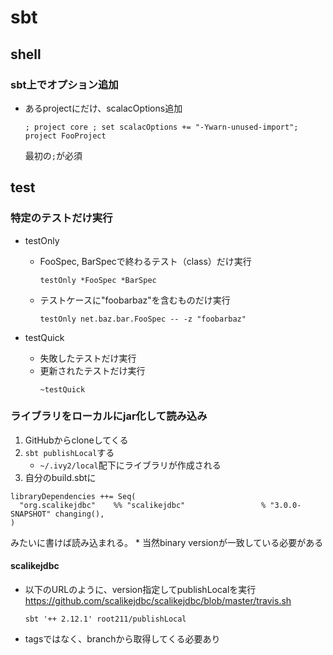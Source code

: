 # sbt

## shell

### sbt上でオプション追加

* あるprojectにだけ、scalacOptions追加
  ```
  ; project core ; set scalacOptions += "-Ywarn-unused-import"; project FooProject
  ```
  最初の`;`が必須

## test

### 特定のテストだけ実行

* testOnly
    * FooSpec, BarSpecで終わるテスト（class）だけ実行
      ```
      testOnly *FooSpec *BarSpec
      ```
    * テストケースに"foobarbaz"を含むものだけ実行
      ```
      testOnly net.baz.bar.FooSpec -- -z "foobarbaz"
      ```

* testQuick
    * 失敗したテストだけ実行
    * 更新されたテストだけ実行
      ```
      ~testQuick
      ```

### ライブラリをローカルにjar化して読み込み

1. GitHubからcloneしてくる
1. `sbt publishLocal`する
    * `~/.ivy2/local`配下にライブラリが作成される
1. 自分のbuild.sbtに
  ```
  libraryDependencies ++= Seq(
    "org.scalikejdbc"    %% "scalikejdbc"                 % "3.0.0-SNAPSHOT" changing(),
  )
  ```
  みたいに書けば読み込まれる。
    * 当然binary versionが一致している必要がある

#### scalikejdbc

* 以下のURLのように、version指定してpublishLocalを実行  
  https://github.com/scalikejdbc/scalikejdbc/blob/master/travis.sh
  ```
  sbt '++ 2.12.1' root211/publishLocal
  ```
* tagsではなく、branchから取得してくる必要あり
